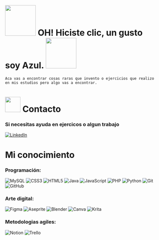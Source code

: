 # <img src="https://media1.giphy.com/media/v1.Y2lkPTc5MGI3NjExMTFlNTExbjdndDgxd2Q5eGg5YXhkZm9yNng1b2R3N2h5MmxydXVkdyZlcD12MV9pbnRlcm5hbF9naWZfYnlfaWQmY3Q9cw/PipcZCcRkLvWL3OuQL/giphy.webp" width="100"/> OH! Hiciste clic, un gusto soy Azul. <img src="https://media1.giphy.com/media/v1.Y2lkPTc5MGI3NjExMTFlNTExbjdndDgxd2Q5eGg5YXhkZm9yNng1b2R3N2h5MmxydXVkdyZlcD12MV9pbnRlcm5hbF9naWZfYnlfaWQmY3Q9cw/PipcZCcRkLvWL3OuQL/giphy.webp" width="100"/>
    Aca vas a encontrar cosas raras que invento o ejercicios que realizo en mis estudios pero algo vas a encontrar.

# <img src="https://media4.giphy.com/media/v1.Y2lkPTc5MGI3NjExMGgzazhoamcyenBzc2J4N2c5bnNzaXBlN210b2FndzZ6bzBmYXJtZiZlcD12MV9pbnRlcm5hbF9naWZfYnlfaWQmY3Q9cw/UQ1EI1ML2ABQdbebup/giphy.webp" width="50"/> Contacto
### Si necesitas ayuda en ejercicos o algun trabajo

[![LinkedIn](https://img.shields.io/badge/linkedin-%230077B5.svg?style=for-the-badge&logo=linkedin&logoColor=white)](https://www.linkedin.com/in/azul-miño-0475b6308/)

# Mi conocimiento
### Programación:
![MySQL](https://img.shields.io/badge/mysql-4479A1.svg?style=for-the-badge&logo=mysql&logoColor=white)
![CSS3](https://img.shields.io/badge/css3-%231572B6.svg?style=for-the-badge&logo=css3&logoColor=white)
![HTML5](https://img.shields.io/badge/html5-%23E34F26.svg?style=for-the-badge&logo=html5&logoColor=white)
![Java](https://img.shields.io/badge/java-%23ED8B00.svg?style=for-the-badge&logo=openjdk&logoColor=white)
![JavaScript](https://img.shields.io/badge/javascript-%23323330.svg?style=for-the-badge&logo=javascript&logoColor=%23F7DF1E)
![PHP](https://img.shields.io/badge/php-%23777BB4.svg?style=for-the-badge&logo=php&logoColor=white)
![Python](https://img.shields.io/badge/python-3670A0?style=for-the-badge&logo=python&logoColor=ffdd54)
![Git](https://img.shields.io/badge/git-%23F05033.svg?style=for-the-badge&logo=git&logoColor=white)
![GitHub](https://img.shields.io/badge/github-%23121011.svg?style=for-the-badge&logo=github&logoColor=white)


### Arte digital:
![Figma](https://img.shields.io/badge/figma-%23F24E1E.svg?style=for-the-badge&logo=figma&logoColor=white)
![Aseprite](https://img.shields.io/badge/Aseprite-FFFFFF?style=for-the-badge&logo=Aseprite&logoColor=#7D929E)
![Blender](https://img.shields.io/badge/blender-%23F5792A.svg?style=for-the-badge&logo=blender&logoColor=white)
![Canva](https://img.shields.io/badge/Canva-%2300C4CC.svg?style=for-the-badge&logo=Canva&logoColor=white)
![Krita](https://img.shields.io/badge/Krita-203759?style=for-the-badge&logo=krita&logoColor=EEF37B)

### Metodologias agiles:
![Notion](https://img.shields.io/badge/Notion-%23000000.svg?style=for-the-badge&logo=notion&logoColor=white)
![Trello](https://img.shields.io/badge/Trello-%23026AA7.svg?style=for-the-badge&logo=Trello&logoColor=white)


